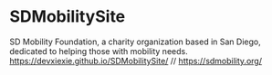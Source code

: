 # SDMobilitySite
SD Mobility Foundation, a charity organization based in San Diego, dedicated to helping those with mobility needs. 
https://devxiexie.github.io/SDMobilitySite/
//
https://sdmobility.org/
